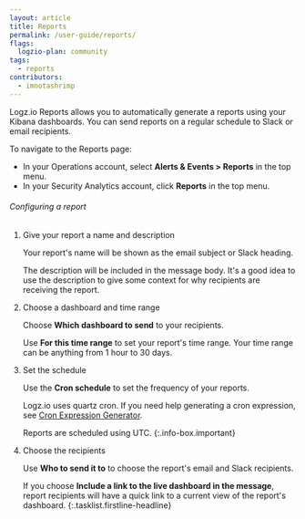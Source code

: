 ```yaml
---
layout: article
title: Reports
permalink: /user-guide/reports/
flags:
  logzio-plan: community
tags:
  - reports
contributors:
  - imnotashrimp
---
```


Logz.io Reports allows you to automatically generate a reports using your Kibana dashboards.
You can send reports on a regular schedule to Slack or email recipients.

To navigate to the Reports page:

* In your Operations account, select **Alerts & Events > Reports** in the top menu.
* In your Security Analytics account, click **Reports** in the top menu.

###### Configuring a report

1.  Give your report a name and description

    Your report's name will be shown as the email subject or Slack heading.

    The description will be included in the message body.
    It's a good idea to use the description to give some context
    for why recipients are receiving the report.

2.  Choose a dashboard and time range

    Choose **Which dashboard to send** to your recipients.

    Use **For this time range** to set your report's time range.
    Your time range can be anything from 1 hour to 30 days.

3.  Set the schedule

    Use the **Cron schedule** to set the frequency of your reports.

    Logz.io uses quartz cron.
    If you need help generating a cron expression, see [Cron Expression Generator](https://www.freeformatter.com/cron-expression-generator-quartz.html#cronexpressionexamples/).

    Reports are scheduled using UTC.
    {:.info-box.important}

4.  Choose the recipients

    Use **Who to send it to** to choose the report's email and Slack recipients.

    If you choose **Include a link to the live dashboard in the message**,
    report recipients will have a quick link to a current view of the report's dashboard.
{:.tasklist.firstline-headline}
